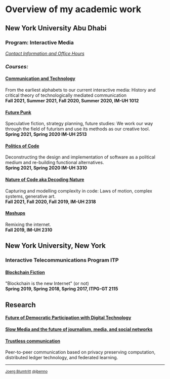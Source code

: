 # Overview of my academic work
## New York University Abu Dhabi
### Program: Interactive Media
[*Contact Information and Office Hours*](https://github.com/jbenno/teaching/blob/master/contact.md)  
### *Courses:*
#### [Communication and Technology](https://github.com/jbenno/nyuad_comm_tech)
  From the earliest alphabets to our current interactive media: History and critical theory of technologically mediated  communication  
  **Fall 2021, Summer 2021, Fall 2020, Summer 2020, IM-UH 1012**
  
#### [Future Punk](https://github.com/jbenno/nyuad_future_punk)
  Speculative fiction, strategy planning, future studies: We work our way through the field of futurism and use its methods as our creative tool.  
  **Spring 2021, Spring 2020 IM-UH 2513**
  
#### [Politics of Code](https://github.com/jbenno/nyuad_politics_of_code)
  Deconstructing the design and implementation of software as a political medium and re-building functional alternatives.  
  **Spring 2021, Spring 2020 IM-UH 3310**
  
#### [Nature of Code aka Decoding Nature](https://github.com/jbenno/nyuad_decoding_nature/wiki)
  Capturing and modelling complexity in code: Laws of motion, complex systems, generative art.  
   **Fall 2021, Fall 2020, Fall 2019, IM-UH 2318**
   
#### [Mashups](https://github.com/jbenno/nyuad_mashups/blob/master/README.md)
  Remixing the internet.  
   **Fall 2019, IM-UH 2310**
   
## New York University, New York
### Interactive Telecommunications Program ITP

#### [Blockchain Fiction](https://github.com/jbenno/nyu_blockchain_fiction/blob/master/README.md)
  "Blockchain is the new Internet" (or not)  
  **Spring 2019, Spring 2018, Spring 2017, ITPG-GT 2115**

## Research
#### [Future of Democratic Participation with Digital Technology](https://github.com/jbenno/liquid)

#### [Slow Media and the future of journalism, media, and social networks](https://github.com/jbenno/future_media/wiki)
  
#### [Trustless communication](https://tyuya.com)
  Peer-to-peer communication based on privacy preserving computation, distributed ledger technology, and federated learning.
  
***

<sub>[Joerg Blumtritt](https://jbenno.net) [@jbenno](https://twitter.com/jbenno)</sub>
